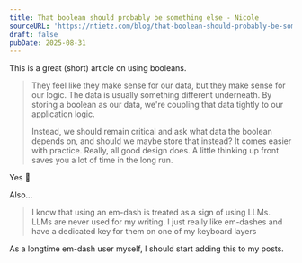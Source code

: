 ```yaml
---
title: That boolean should probably be something else - Nicole
sourceURL: 'https://ntietz.com/blog/that-boolean-should-probably-be-something-else/'
draft: false
pubDate: 2025-08-31
---
```


This is a great (short) article on using booleans.

> They feel like they make sense for our data, but they make sense for our logic. The data is usually something different underneath. By storing a boolean as our data, we're coupling that data tightly to our application logic.
>
> Instead, we should remain critical and ask what data the boolean depends on, and should we maybe store that instead? It comes easier with practice. Really, all good design does. A little thinking up front saves you a lot of time in the long run.

Yes 💯

Also...

> I know that using an em-dash is treated as a sign of using LLMs. LLMs are never used for my writing. I just really like em-dashes and have a dedicated key for them on one of my keyboard layers

As a longtime em-dash user myself, I should start adding this to my posts.
